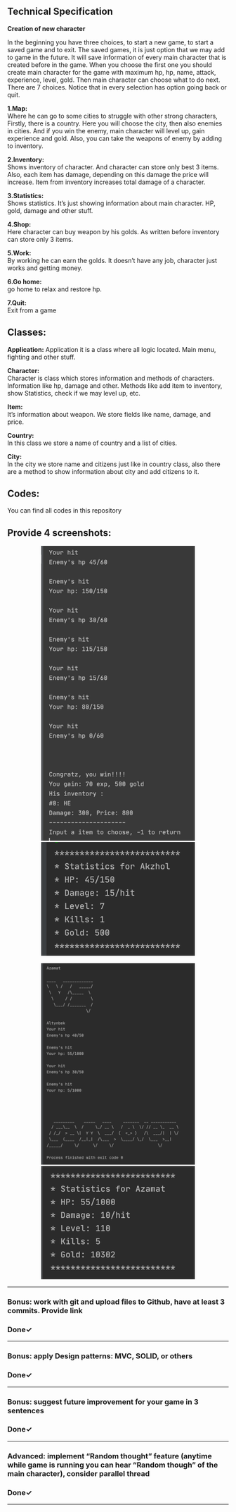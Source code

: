 <h2>Technical Specification</h2>
<strong>Creation of new character</strong>

In the beginning you have three choices, to start a new game, to start a saved game and to exit. 
The saved games, it is just option that we may add to game in the future. 
It will save information of every main character that is created before in the game.
When you choose the first one you should create main character for the game with maximum hp, hp, name, attack, experience, level, gold.
Then main character can choose what to do next. There are 7 choices. Notice that in every selection has option going back or quit.

<strong>1.Map:</strong>  
Where he can go to some cities to struggle with other strong characters, 
Firstly, there is a country. Here you will choose the city, then also enemies in cities. 
And if you win the enemy, main character will level up, gain experience and gold. 
Also, you can take the weapons of enemy by adding to inventory.

<strong>2.Inventory:</strong>  
Shows inventory of character.  And character can store only best 3 items. 
Also, each item has damage, depending on this damage the price will increase. Item from inventory increases total damage of a character.

<strong>3.Statistics:</strong>  
Shows statistics. It’s just showing information about main character. HP, gold, damage and other stuff.

<strong>4.Shop:</strong>   
Here character can buy weapon by his golds. As written before inventory can store only 3 items.

<strong>5.Work:</strong>   
By working he can earn the golds. It doesn’t have any job, character just works and getting money.

<strong>6.Go home:</strong>  
go home to relax and restore hp. 

<strong>7.Quit:</strong>  
Exit from a game

<h2>Classes:</h2>
<strong>Application:</strong>     
Application it is a class where all logic located. Main menu, fighting and other stuff.

<strong>Character:</strong>  
Character is class which stores information and methods of characters. Information like hp, damage and other.
Methods like add item to inventory, show Statistics, check if we may level up, etc.

<strong>Item:</strong>   
It’s information about weapon. We store fields like name, damage, and price.

<strong>Country:</strong>  
In this class we store a name of country and a list of cities.

<strong>City:</strong>   
In the city we store name and citizens just like in country class, also there are a method to show information about city and add citizens to it.


<h2>Codes:</h2>   
You can find all codes in this repository

<h2>Provide 4 screenshots:</h2>   

<p align="center">
  <img src="imgs/log1.jpeg" width="350" >
  <img src="imgs/stats1.png" width="350" >
</p>

<p align="center">
  <img src="imgs/log2.png" width="350" >
  <img src="imgs/stats2.png" width="350" >
</p>
<hr>
<h3>Bonus: work with git and upload files to Github, have at least 3 commits. Provide link</h3>
<h3>Done✓</h3>
<hr>
<h3>Bonus: apply Design patterns: MVC, SOLID, or others</h3>  
<h3>Done✓</h3>
<hr>
<h3>Bonus: suggest future improvement for your game in 3 sentences</h3>  
<h3>Done✓</h3>
<hr>
<h3>Advanced: implement “Random thought” feature (anytime while game is running you can hear “Random though” of the main character), consider parallel thread</h3>  
<h3>Done✓</h3>
<hr>
